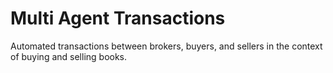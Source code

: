 # Multi Agent Transactions
Automated transactions between brokers, buyers, and sellers in the context of buying and selling books. 
